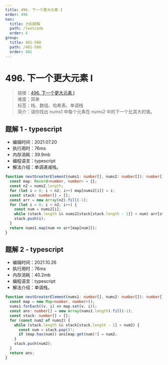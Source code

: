 ```yaml
---
title: 496. 下一个更大元素 I
order: 496
nav:
  title: 力扣题解
  path: /leetcode
  order: 4
group:
  title: 401-500
  path: /401-500
  order: 401
---
```


# 496. 下一个更大元素 I

> 链接：[496. 下一个更大元素 I](https://leetcode-cn.com/problems/next-greater-element-i/)  
> 难度：简单  
> 标签：栈、数组、哈希表、单调栈  
> 简介：请你找出 nums1 中每个元素在 nums2 中的下一个比其大的值。

## 题解 1 - typescript

- 编辑时间：2021.07.20
- 执行用时：76ms
- 内存消耗：39.9mb
- 编程语言：typescript
- 解法介绍：单调递减栈。

```typescript
function nextGreaterElement(nums1: number[], nums2: number[]): number[] {
  const map: Record<number, number> = {};
  const n2 = nums2.length;
  for (let i = 0; i < n2; i++) map[nums2[i]] = i;
  const stack: number[] = [];
  const arr = new Array(n2).fill(-1);
  for (let i = 0; i < n2; i++) {
    const num = nums2[i];
    while (stack.length && nums2[stack[stack.length - 1]] < num) arr[stack.pop()!] = num;
    stack.push(i);
  }
  return nums1.map(num => arr[map[num]]);
}
```

## 题解 2 - typescript

- 编辑时间：2021.10.26
- 执行用时：76ms
- 内存消耗：40.2mb
- 编程语言：typescript
- 解法介绍：单调栈。

```typescript
function nextGreaterElement(nums1: number[], nums2: number[]): number[] {
  const map = new Map<number, number>();
  nums1.forEach((v, i) => map.set(v, i));
  const ans: number[] = new Array(nums1.length).fill(-1);
  const stack: number[] = [];
  for (const num2 of nums2) {
    while (stack.length && stack[stack.length - 1] < num2) {
      const num = stack.pop()!;
      if (map.has(num)) ans[map.get(num)!] = num2;
    }
    stack.push(num2);
  }
  return ans;
}
```
